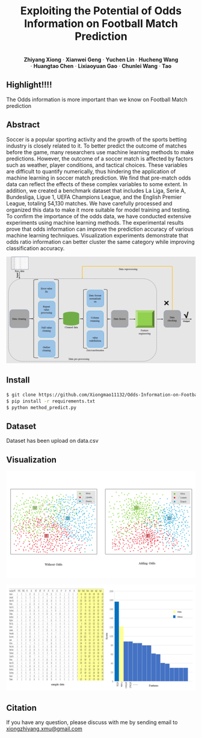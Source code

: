 <br />
<p align="center">
  <h1 align="center">Exploiting the Potential of Odds Information on Football Match Prediction</h1>
  <p align="center">
    <br />
    <strong>Zhiyang Xiong</strong></a>
    ·
    <strong>Xianwei Geng</strong></a>
    ·
    <strong>Yuchen Lin</strong></a>
    ·
    <strong>Hucheng Wang</strong></a>
    <br />
    ·
    <strong>Huangtao Chen</strong></a>
    ·
    <strong>Lixiaoyuan Gao</strong></a>
    ·
    <strong>Chunlei Wang</strong></a>
    ·
    <strong>Tao</strong></a>
    <br />
  </p>

## Highlight!!!!

The Odds information is more important than we know on Football Match prediction

## Abstract

Soccer is a popular sporting activity and the growth of the sports betting industry is closely related to it. To better predict the outcome of matches before the game, many researchers use machine learning methods to make predictions. However, the outcome of a soccer match is affected by factors such as weather, player conditions, and tactical choices. These variables are difficult to quantify numerically, thus hindering the application of machine learning in soccer match prediction. We find that pre-match odds data can reflect the effects of these complex variables to some extent. In addition, we created a benchmark dataset that includes La Liga, Serie A, Bundesliga, Ligue 1, UEFA Champions League, and the English Premier League, totaling 54,130 matches. We have carefully processed and organized this data to make it more suitable for model training and testing. To confirm the importance of the odds data, we have conducted extensive experiments using machine learning methods. The experimental results prove that odds information can improve the prediction accuracy of various machine learning techniques. Visualization experiments demonstrate that odds ratio information can better cluster the same category while improving classification accuracy.

![teaser](./images/methods.png)

## Install
```bash
$ git clone https://github.com/Xiongmao11132/Odds-Information-on-Football-Match-Prediction
$ pip install -r requirements.txt
$ python method_predict.py
```
## Dataset

Dataset has been upload on data.csv

## Visualization

![teaser](./images/v1.png)

![teaser](./images/v2.png)

## Citation
If you have any question, please discuss with me by sending email to xiongzhiyang.xmu@gmail.com

